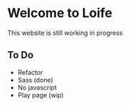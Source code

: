 # Welcome to Loife

This website is still working in progress


## To Do

- Refactor
- Sass (done)
- No javascript
- Play page (wip)

